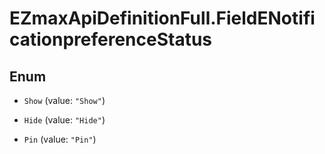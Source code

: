 # EZmaxApiDefinitionFull.FieldENotificationpreferenceStatus

## Enum


* `Show` (value: `"Show"`)

* `Hide` (value: `"Hide"`)

* `Pin` (value: `"Pin"`)


